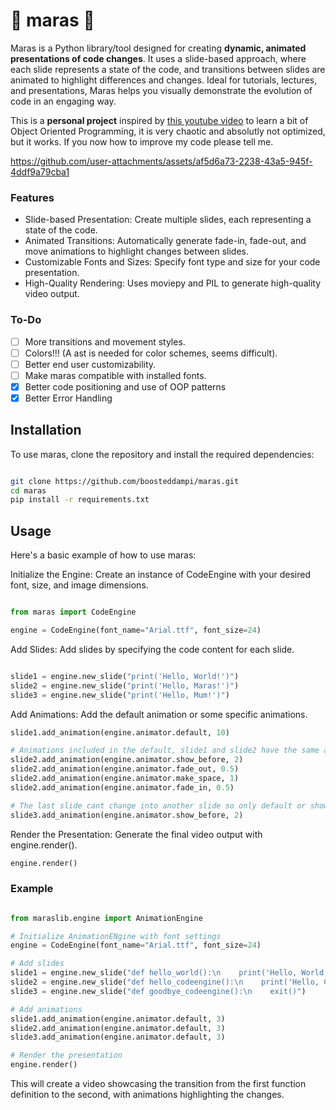 # 🎥 maras 🎥

Maras is a Python library/tool designed for creating **dynamic, animated presentations of code changes**. It uses a slide-based approach, where each slide represents a state of the code, and transitions between slides are animated to highlight differences and changes. Ideal for tutorials, lectures, and presentations, Maras helps you visually demonstrate the evolution of code in an engaging way.

This is a **personal project** inspired by [this youtube video](https://www.youtube.com/watch?v=OXk6Eabu7uM&t=184s) to learn a bit of Object Oriented Programming, it is very chaotic and absolutly not optimized, but it works.
If you now how to improve my code please tell me.

https://github.com/user-attachments/assets/af5d6a73-2238-43a5-945f-4ddf9a79cba1

### Features

- Slide-based Presentation: Create multiple slides, each representing a state of the code.
- Animated Transitions: Automatically generate fade-in, fade-out, and move animations to highlight changes between slides.
- Customizable Fonts and Sizes: Specify font type and size for your code presentation.
- High-Quality Rendering: Uses moviepy and PIL to generate high-quality video output.

### To-Do

- [ ] More transitions and movement styles.
- [ ] Colors!!! (A ast is needed for color schemes, seems difficult).
- [ ] Better end user customizability.
- [ ] Make maras compatible with installed fonts.
- [x] Better code positioning and use of OOP patterns
- [x] Better Error Handling

## Installation

To use maras, clone the repository and install the required dependencies:

```bash

git clone https://github.com/boosteddampi/maras.git
cd maras
pip install -r requirements.txt
```

## Usage

Here's a basic example of how to use maras:

Initialize the Engine: Create an instance of CodeEngine with your desired font, size, and image dimensions.

```python

from maras import CodeEngine

engine = CodeEngine(font_name="Arial.ttf", font_size=24)
```
Add Slides: Add slides by specifying the code content for each slide.

```python

slide1 = engine.new_slide("print('Hello, World!')")
slide2 = engine.new_slide("print('Hello, Maras!')")
slide3 = engine.new_slide("print('Hello, Mum!')")
```
Add Animations: Add the default animation or some specific animations.

```python
slide1.add_animation(engine.animator.default, 10)

# Animations included in the default, slide1 and slide2 have the same animations
slide2.add_animation(engine.animator.show_before, 2)
slide2.add_animation(engine.animator.fade_out, 0.5)
slide2.add_animation(engine.animator.make_space, 1)
slide2.add_animation(engine.animator.fade_in, 0.5)

# The last slide cant change into another slide so only default or show_before is usefull.
slide3.add_animation(engine.animator.show_before, 2)
```
Render the Presentation: Generate the final video output with engine.render().

```python
engine.render()
```
### Example

```python

from maraslib.engine import AnimationEngine

# Initialize AnimationENgine with font settings
engine = CodeEngine(font_name="Arial.ttf", font_size=24)

# Add slides
slide1 = engine.new_slide("def hello_world():\n    print('Hello, World!')")
slide2 = engine.new_slide("def hello_codeengine():\n    print('Hello, CodeEngine!')")
slide3 = engine.new_slide("def goodbye_codeengine():\n    exit()")

# Add animations
slide1.add_animation(engine.animator.default, 3)
slide2.add_animation(engine.animator.default, 3)
slide3.add_animation(engine.animator.default, 3)

# Render the presentation
engine.render()
```
This will create a video showcasing the transition from the first function definition to the second, with animations highlighting the changes.
